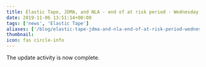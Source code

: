 ```yaml
---
title: Elastic Tape, JDMA, and NLA - end of at risk period - Wednesday 6th November 0900-1300
date: 2019-11-06 13:51:14+00:00
tags: ['news', 'Elastic Tape']
aliases: ['/blog/elastic-tape-jdma-and-nla-end-of-at-risk-period-wednesday-6th-november-0900-1300']
thumbnail: 
icon: fas circle-info
---
```

The update activity is now complete.

